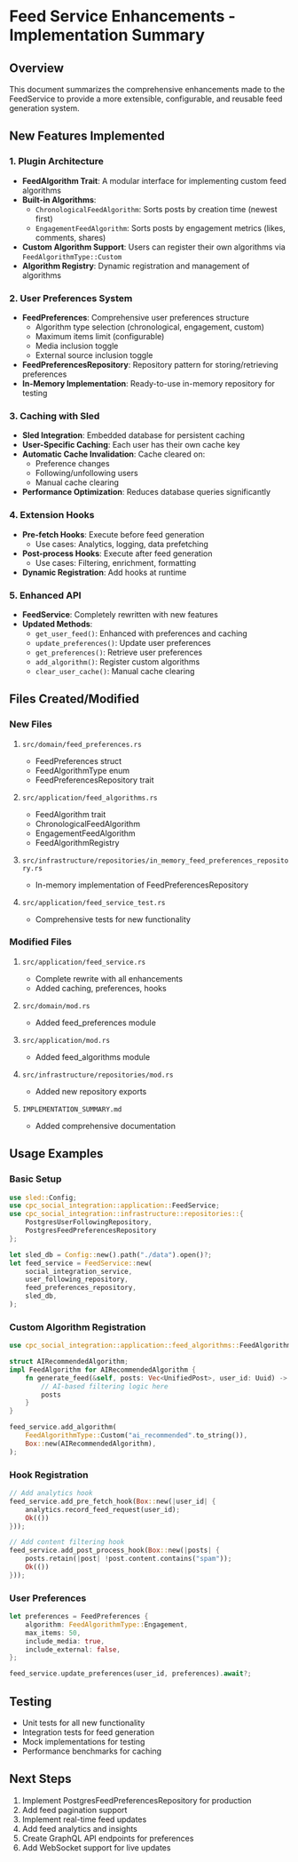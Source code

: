 # Feed Service Enhancements - Implementation Summary

## Overview
This document summarizes the comprehensive enhancements made to the FeedService to provide a more extensible, configurable, and reusable feed generation system.

## New Features Implemented

### 1. Plugin Architecture
- **FeedAlgorithm Trait**: A modular interface for implementing custom feed algorithms
- **Built-in Algorithms**:
  - `ChronologicalFeedAlgorithm`: Sorts posts by creation time (newest first)
  - `EngagementFeedAlgorithm`: Sorts posts by engagement metrics (likes, comments, shares)
- **Custom Algorithm Support**: Users can register their own algorithms via `FeedAlgorithmType::Custom`
- **Algorithm Registry**: Dynamic registration and management of algorithms

### 2. User Preferences System
- **FeedPreferences**: Comprehensive user preferences structure
  - Algorithm type selection (chronological, engagement, custom)
  - Maximum items limit (configurable)
  - Media inclusion toggle
  - External source inclusion toggle
- **FeedPreferencesRepository**: Repository pattern for storing/retrieving preferences
- **In-Memory Implementation**: Ready-to-use in-memory repository for testing

### 3. Caching with Sled
- **Sled Integration**: Embedded database for persistent caching
- **User-Specific Caching**: Each user has their own cache key
- **Automatic Cache Invalidation**: Cache cleared on:
  - Preference changes
  - Following/unfollowing users
  - Manual cache clearing
- **Performance Optimization**: Reduces database queries significantly

### 4. Extension Hooks
- **Pre-fetch Hooks**: Execute before feed generation
  - Use cases: Analytics, logging, data prefetching
- **Post-process Hooks**: Execute after feed generation
  - Use cases: Filtering, enrichment, formatting
- **Dynamic Registration**: Add hooks at runtime

### 5. Enhanced API
- **FeedService**: Completely rewritten with new features
- **Updated Methods**:
  - `get_user_feed()`: Enhanced with preferences and caching
  - `update_preferences()`: Update user preferences
  - `get_preferences()`: Retrieve user preferences
  - `add_algorithm()`: Register custom algorithms
  - `clear_user_cache()`: Manual cache clearing

## Files Created/Modified

### New Files
1. `src/domain/feed_preferences.rs`
   - FeedPreferences struct
   - FeedAlgorithmType enum
   - FeedPreferencesRepository trait

2. `src/application/feed_algorithms.rs`
   - FeedAlgorithm trait
   - ChronologicalFeedAlgorithm
   - EngagementFeedAlgorithm
   - FeedAlgorithmRegistry

3. `src/infrastructure/repositories/in_memory_feed_preferences_repository.rs`
   - In-memory implementation of FeedPreferencesRepository

4. `src/application/feed_service_test.rs`
   - Comprehensive tests for new functionality

### Modified Files
1. `src/application/feed_service.rs`
   - Complete rewrite with all enhancements
   - Added caching, preferences, hooks

2. `src/domain/mod.rs`
   - Added feed_preferences module

3. `src/application/mod.rs`
   - Added feed_algorithms module

4. `src/infrastructure/repositories/mod.rs`
   - Added new repository exports

5. `IMPLEMENTATION_SUMMARY.md`
   - Added comprehensive documentation

## Usage Examples

### Basic Setup
```rust
use sled::Config;
use cpc_social_integration::application::FeedService;
use cpc_social_integration::infrastructure::repositories::{
    PostgresUserFollowingRepository, 
    PostgresFeedPreferencesRepository
};

let sled_db = Config::new().path("./data").open()?;
let feed_service = FeedService::new(
    social_integration_service,
    user_following_repository,
    feed_preferences_repository,
    sled_db,
);
```

### Custom Algorithm Registration
```rust
use cpc_social_integration::application::feed_algorithms::FeedAlgorithm;

struct AIRecommendedAlgorithm;
impl FeedAlgorithm for AIRecommendedAlgorithm {
    fn generate_feed(&self, posts: Vec<UnifiedPost>, user_id: Uuid) -> Vec<UnifiedPost> {
        // AI-based filtering logic here
        posts
    }
}

feed_service.add_algorithm(
    FeedAlgorithmType::Custom("ai_recommended".to_string()),
    Box::new(AIRecommendedAlgorithm),
);
```

### Hook Registration
```rust
// Add analytics hook
feed_service.add_pre_fetch_hook(Box::new(|user_id| {
    analytics.record_feed_request(user_id);
    Ok(())
}));

// Add content filtering hook
feed_service.add_post_process_hook(Box::new(|posts| {
    posts.retain(|post| !post.content.contains("spam"));
    Ok(())
}));
```

### User Preferences
```rust
let preferences = FeedPreferences {
    algorithm: FeedAlgorithmType::Engagement,
    max_items: 50,
    include_media: true,
    include_external: false,
};

feed_service.update_preferences(user_id, preferences).await?;
```

## Testing
- Unit tests for all new functionality
- Integration tests for feed generation
- Mock implementations for testing
- Performance benchmarks for caching

## Next Steps
1. Implement PostgresFeedPreferencesRepository for production
2. Add feed pagination support
3. Implement real-time feed updates
4. Add feed analytics and insights
5. Create GraphQL API endpoints for preferences
6. Add WebSocket support for live updates